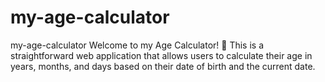 # my-age-calculator
my-age-calculator Welcome to my Age Calculator! 🎉 This is a straightforward web application that allows users to calculate their age in years, months, and days based on their date of birth and the current date. 
